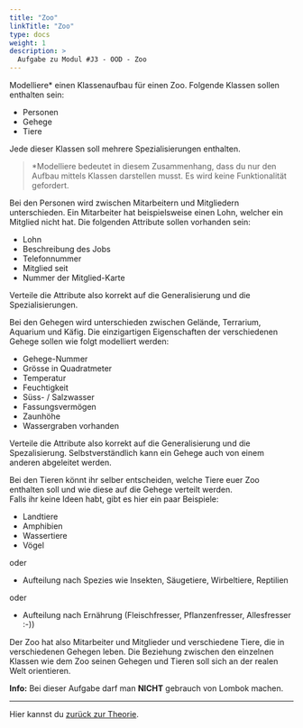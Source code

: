 ```yaml
---
title: "Zoo"
linkTitle: "Zoo"
type: docs
weight: 1
description: >
  Aufgabe zu Modul #J3 - OOD - Zoo
---
```

Modelliere* einen Klassenaufbau für einen Zoo. Folgende Klassen sollen enthalten sein: 
- Personen
- Gehege
- Tiere

Jede dieser Klassen soll mehrere Spezialisierungen enthalten.

> *Modelliere bedeutet in diesem Zusammenhang, dass du nur den Aufbau mittels Klassen darstellen musst. Es wird keine Funktionalität gefordert.  

Bei den Personen wird zwischen Mitarbeitern und Mitgliedern unterschieden.
Ein Mitarbeiter hat beispielsweise einen Lohn, welcher ein Mitglied nicht hat.
Die folgenden Attribute sollen vorhanden sein:
- Lohn
- Beschreibung des Jobs
- Telefonnummer
- Mitglied seit
- Nummer der Mitglied-Karte

Verteile die Attribute also korrekt auf die Generalisierung und die Spezialisierungen.

Bei den Gehegen wird unterschieden zwischen Gelände, Terrarium, Aquarium und Käfig.
Die einzigartigen Eigenschaften der verschiedenen Gehege sollen wie folgt modelliert werden:
- Gehege-Nummer
- Grösse in Quadratmeter
- Temperatur
- Feuchtigkeit
- Süss- / Salzwasser
- Fassungsvermögen
- Zaunhöhe
- Wassergraben vorhanden

Verteile die Attribute also korrekt auf die Generalisierung und die Spezalisierung.
Selbstverständlich kann ein Gehege auch von einem anderen abgeleitet werden.

Bei den Tieren könnt ihr selber entscheiden, welche Tiere euer Zoo enthalten soll und wie diese auf die Gehege verteilt werden.<br>
Falls ihr keine Ideen habt, gibt es hier ein paar Beispiele:
- Landtiere
- Amphibien
- Wassertiere
- Vögel 

oder
- Aufteilung nach Spezies wie Insekten, Säugetiere, Wirbeltiere, Reptilien

oder
- Aufteilung nach Ernährung (Fleischfresser, Pflanzenfresser, Allesfresser :-))

Der Zoo hat also Mitarbeiter und Mitglieder und verschiedene Tiere, die in verschiedenen Gehegen leben.
Die Beziehung zwischen den einzelnen Klassen wie dem Zoo seinen Gehegen und Tieren soll sich an der realen Welt orientieren.

**Info:** Bei dieser Aufgabe darf man **NICHT** gebrauch von Lombok machen.

---
Hier kannst du [zurück zur Theorie](../../../../docs/java/java-ood).